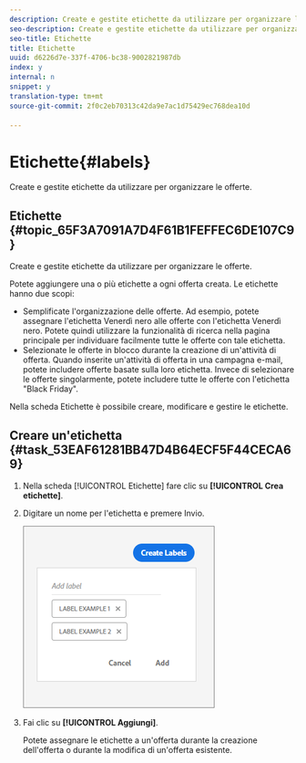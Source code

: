 ```yaml
---
description: Create e gestite etichette da utilizzare per organizzare le offerte.
seo-description: Create e gestite etichette da utilizzare per organizzare le offerte.
seo-title: Etichette
title: Etichette
uuid: d6226d7e-337f-4706-bc38-9002821987db
index: y
internal: n
snippet: y
translation-type: tm+mt
source-git-commit: 2f0c2eb70313c42da9e7ac1d75429ec768dea10d

---
```



# Etichette{#labels}

Create e gestite etichette da utilizzare per organizzare le offerte.

## Etichette {#topic_65F3A7091A7D4F61B1FEFFEC6DE107C9}

Create e gestite etichette da utilizzare per organizzare le offerte.

Potete aggiungere una o più etichette a ogni offerta creata. Le etichette hanno due scopi:

* Semplificate l&#39;organizzazione delle offerte. Ad esempio, potete assegnare l&#39;etichetta Venerdì nero alle offerte con l&#39;etichetta Venerdì nero. Potete quindi utilizzare la funzionalità di ricerca nella pagina principale per individuare facilmente tutte le offerte con tale etichetta.
* Selezionate le offerte in blocco durante la creazione di un&#39;attività di offerta. Quando inserite un&#39;attività di offerta in una campagna e-mail, potete includere offerte basate sulla loro etichetta. Invece di selezionare le offerte singolarmente, potete includere tutte le offerte con l&#39;etichetta &quot;Black Friday&quot;.

Nella scheda Etichette è possibile creare, modificare e gestire le etichette.

## Creare un&#39;etichetta {#task_53EAF61281BB47D4B64ECF5F44CECA69}

1. Nella scheda [!UICONTROL Etichette] fare clic su **[!UICONTROL Crea etichette]**.
1. Digitare un nome per l&#39;etichetta e premere Invio.

   ![](assets/create-label.png)

1. Fai clic su **[!UICONTROL Aggiungi]**.

   Potete assegnare le etichette a un&#39;offerta durante la creazione dell&#39;offerta o durante la modifica di un&#39;offerta esistente.